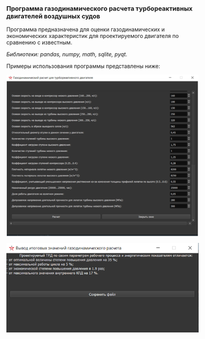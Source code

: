 ### Программа газодинамического расчета турбореактивных двигателей воздушных судов ###

Программа предназначена для оценки газодинамических и экономических характеристик для проектируемого двигателя по сравнению с известным. 

*Библиотеки: pandas, numpy, math, sqlite, pyqt.*

Примеры использования программы представлены ниже:

![Главное окно программы](https://github.com/Cation73/army-coding/blob/master/grtd-programm/present_programm.png)

![Вывод](https://github.com/Cation73/army-coding/blob/master/grtd-programm/present_programm_2.png)



